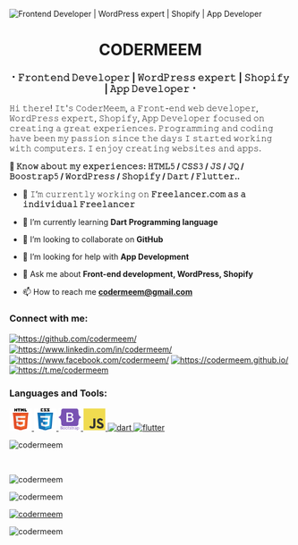 ![Frontend Developer | WordPress expert | Shopify | App Developer](https://media-exp1.licdn.com/dms/image/C5616AQGCLmwhdFx0Og/profile-displaybackgroundimage-shrink_200_800/0/1645011990054?e=1650499200&v=beta&t=MnsOKo27gJzsqItcE8B1O4Gh0Yu2OsPEsLtVyfO790o)

<h1 align="center"> CODERMEEM </h1>
<h3 align="center">⠂𝙵𝚛𝚘𝚗𝚝𝚎𝚗𝚍 𝙳𝚎𝚟𝚎𝚕𝚘𝚙𝚎𝚛 | 𝚆𝚘𝚛𝚍𝙿𝚛𝚎𝚜𝚜 𝚎𝚡𝚙𝚎𝚛𝚝 | 𝚂𝚑𝚘𝚙𝚒𝚏𝚢 | 𝙰𝚙𝚙 𝙳𝚎𝚟𝚎𝚕𝚘𝚙𝚎𝚛⠐</h3>

𝙷𝚒 𝚝𝚑𝚎𝚛𝚎! 𝙸𝚝'𝚜 𝙲𝚘𝚍𝚎𝚛𝙼𝚎𝚎𝚖, 𝚊 𝙵𝚛𝚘𝚗𝚝-𝚎𝚗𝚍 𝚠𝚎𝚋 𝚍𝚎𝚟𝚎𝚕𝚘𝚙𝚎𝚛, 𝚆𝚘𝚛𝚍𝙿𝚛𝚎𝚜𝚜 𝚎𝚡𝚙𝚎𝚛𝚝, 𝚂𝚑𝚘𝚙𝚒𝚏𝚢, 𝙰𝚙𝚙 𝙳𝚎𝚟𝚎𝚕𝚘𝚙𝚎𝚛 𝚏𝚘𝚌𝚞𝚜𝚎𝚍 𝚘𝚗 𝚌𝚛𝚎𝚊𝚝𝚒𝚗𝚐 𝚊 𝚐𝚛𝚎𝚊𝚝 𝚎𝚡𝚙𝚎𝚛𝚒𝚎𝚗𝚌𝚎𝚜. 𝙿𝚛𝚘𝚐𝚛𝚊𝚖𝚖𝚒𝚗𝚐 𝚊𝚗𝚍 𝚌𝚘𝚍𝚒𝚗𝚐 𝚑𝚊𝚟𝚎 𝚋𝚎𝚎𝚗 𝚖𝚢 𝚙𝚊𝚜𝚜𝚒𝚘𝚗 𝚜𝚒𝚗𝚌𝚎 𝚝𝚑𝚎 𝚍𝚊𝚢𝚜 𝙸 𝚜𝚝𝚊𝚛𝚝𝚎𝚍 𝚠𝚘𝚛𝚔𝚒𝚗𝚐 𝚠𝚒𝚝𝚑 𝚌𝚘𝚖𝚙𝚞𝚝𝚎𝚛𝚜. 𝙸 𝚎𝚗𝚓𝚘𝚢 𝚌𝚛𝚎𝚊𝚝𝚒𝚗𝚐 𝚠𝚎𝚋𝚜𝚒𝚝𝚎𝚜 𝚊𝚗𝚍 𝚊𝚙𝚙𝚜.

 **📄 𝙺𝚗𝚘𝚠 𝚊𝚋𝚘𝚞𝚝 𝚖𝚢 𝚎𝚡𝚙𝚎𝚛𝚒𝚎𝚗𝚌𝚎𝚜: 𝙷𝚃𝙼𝙻𝟻 / 𝙲𝚂𝚂𝟹 / 𝙹𝚂 / 𝙹𝚀 / 𝙱𝚘𝚘𝚜𝚝𝚛𝚊𝚙𝟻 / 𝚆𝚘𝚛𝚍𝙿𝚛𝚎𝚜𝚜 / 𝚂𝚑𝚘𝚙𝚒𝚏𝚢 / 𝙳𝚊𝚛𝚝 / 𝙵𝚕𝚞𝚝𝚝𝚎𝚛..**


- 🔭 𝙸’𝚖 𝚌𝚞𝚛𝚛𝚎𝚗𝚝𝚕𝚢 𝚠𝚘𝚛𝚔𝚒𝚗𝚐 𝚘𝚗  **𝙵𝚛𝚎𝚎𝚕𝚊𝚗𝚌𝚎𝚛.𝚌𝚘𝚖 𝚊𝚜 𝚊 𝚒𝚗𝚍𝚒𝚟𝚒𝚍𝚞𝚊𝚕 𝙵𝚛𝚎𝚎𝚕𝚊𝚗𝚌𝚎𝚛**

- 🌱 I’m currently learning **Dart Programming language**

- 👯 I’m looking to collaborate on **GitHub**

- 🤝 I’m looking for help with **App Development**

- 💬 Ask me about **Front-end development, WordPress, Shopify**

- 📫 How to reach me **codermeem@gmail.com**


<h3 align="left">Connect with me:</h3>
<p align="left">
<a href="https://github.com/codermeem/" target="_blank"><img align="center" src="https://cdn.jsdelivr.net/npm/simple-icons@3.0.1/icons/github.svg" alt="https://github.com/codermeem/" height="30" width="40" /></a>
<a href="https://www.linkedin.com/in/codermeem/" target="_blank"><img align="center" src="https://raw.githubusercontent.com/rahuldkjain/github-profile-readme-generator/master/src/images/icons/Social/linked-in-alt.svg" alt="https://www.linkedin.com/in/codermeem/" height="30" width="40" /></a>
<a href="https://www.facebook.com/codermeem/" target="_blank"><img align="center" src="https://raw.githubusercontent.com/rahuldkjain/github-profile-readme-generator/master/src/images/icons/Social/facebook.svg" alt="https://www.facebook.com/codermeem/" height="30" width="40" /></a>
<a href="https://codermeem.github.io/" target="_blank">
<img align="center" src="https://cdn.jsdelivr.net/npm/simple-icons@3.0.1/icons/icloud.svg" alt="https://codermeem.github.io/" height="30" width="40" /></a>
<a href="https://t.me/codermeem" target="_blank">
<img align="center" src="https://cdn.jsdelivr.net/npm/simple-icons@3.0.1/icons/telegram.svg" alt="https://t.me/codermeem" height="30" width="40" /></a>
</p>


<h3 align="left">Languages and Tools:</h3>
<p align="left"> 
  <a href="https://www.w3.org/html/" target="_blank" rel="noreferrer"> 
    <img src="https://raw.githubusercontent.com/devicons/devicon/master/icons/html5/html5-original-wordmark.svg" alt="html5" width="40" height="40"/> 
  </a> 
  <a href="https://www.w3schools.com/css/" target="_blank" rel="noreferrer"> 
    <img src="https://raw.githubusercontent.com/devicons/devicon/master/icons/css3/css3-original-wordmark.svg" alt="css3" width="40" height="40"/> 
  </a>
  <a href="https://getbootstrap.com" target="_blank" rel="noreferrer"> 
    <img src="https://raw.githubusercontent.com/devicons/devicon/master/icons/bootstrap/bootstrap-plain-wordmark.svg" alt="bootstrap" width="40" height="40"/> 
  </a> 
   <a href="https://developer.mozilla.org/en-US/docs/Web/JavaScript" target="_blank" rel="noreferrer"> 
    <img src="https://raw.githubusercontent.com/devicons/devicon/master/icons/javascript/javascript-original.svg" alt="javascript" width="40" height="40"/> 
  </a>
  <a href="https://dart.dev" target="_blank" rel="noreferrer"> 
    <img src="https://www.vectorlogo.zone/logos/dartlang/dartlang-icon.svg" alt="dart" width="40" height="40"/> 
  </a> 
  <a href="https://flutter.dev" target="_blank" rel="noreferrer"> 
    <img src="https://www.vectorlogo.zone/logos/flutterio/flutterio-icon.svg" alt="flutter" width="40" height="40"/> 
  </a> 
</p>


<p><img src="https://github-readme-stats.vercel.app/api/top-langs?username=codermeem&show_icons=true&locale=en&layout=compact" alt="codermeem" /></p> <br>
<p><img src="https://github-readme-stats.vercel.app/api?username=codermeem&show_icons=true&locale=en" alt="codermeem" /> </p>

<p><img src="https://github-readme-streak-stats.herokuapp.com/?user=codermeem&" alt="codermeem" /> </p>
  
<p align="left"> <a href="https://github.com/ryo-ma/github-profile-trophy"><img src="https://github-profile-trophy.vercel.app/?username=codermeem" alt="codermeem" /></a> </p>
<p align="left"> <img src="https://komarev.com/ghpvc/?username=codermeem&label=Profile%20views&color=0e75b6&style=flat" alt="codermeem" /> </p>
